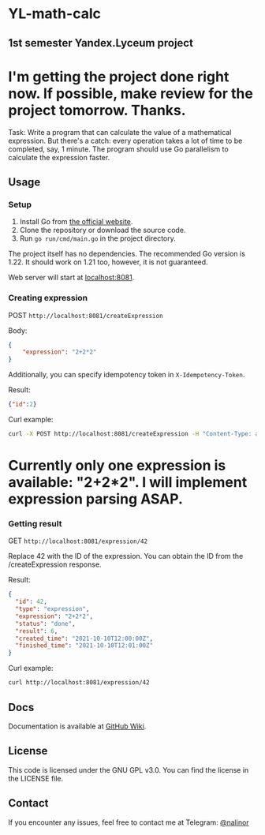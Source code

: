 # YL-math-calc
## 1st semester Yandex.Lyceum project

# I'm getting the project done right now. If possible, make review for the project tomorrow. Thanks.

Task: Write a program that can calculate the value of a mathematical expression. But there's a catch: every operation takes a lot of time to be completed, say, 1 minute. The program should use Go parallelism to calculate the expression faster.

## Usage

### Setup

1. Install Go from [the official website](https://golang.org/dl/).
2. Clone the repository or download the source code.
3. Run `go run/cmd/main.go` in the project directory.

The project itself has no dependencies. The recommended Go version is 1.22. It should work on 1.21 too, however, it is
not guaranteed.

Web server will start at [localhost:8081](http://localhost:8081).

### Creating expression
POST `http://localhost:8081/createExpression`

Body:
```json
{
    "expression": "2+2*2"
}
```

Additionally, you can specify idempotency token in `X-Idempotency-Token`.

Result:

```json
{"id":2}
```

Curl example:
```bash
curl -X POST http://localhost:8081/createExpression -H "Content-Type: application/json" -d "{\"expression\": \"2+2*2\"}"
```

# Currently only one expression is available: "2+2*2". I will implement expression parsing ASAP.

### Getting result
GET `http://localhost:8081/expression/42`

Replace 42 with the ID of the expression. You can obtain the ID from the /createExpression response.

Result:

```json
{
  "id": 42,
  "type": "expression",
  "expression": "2+2*2",
  "status": "done",
  "result": 6,
  "created_time": "2021-10-10T12:00:00Z",
  "finished_time": "2021-10-10T12:01:00Z"
}
```

Curl example:
```bash
curl http://localhost:8081/expression/42
```

## Docs
Documentation is available at [GitHub Wiki](https://github.com/iamnalinor/YL-math-calc/wiki/Docs).

## License
This code is licensed under the GNU GPL v3.0. You can find the license in the LICENSE file.

## Contact

If you encounter any issues, feel free to contact me at Telegram: [@nalinor](https://t.me/nalinor)
